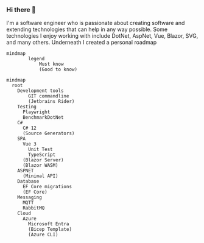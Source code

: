 ### Hi there 👋
I'm a software engineer who is passionate about creating software and extending technologies that can help in any way possible. Some technologies I enjoy working with include DotNet, AspNet, Vue, Blazor, SVG, and many others. Underneath I created a personal roadmap

```mermaid
mindmap
        legend
            Must know
            (Good to know)
```

```mermaid
mindmap
  root
    Development tools      
        GIT commandline
        (Jetbrains Rider)
    Testing
      Playwright
      BenchmarkDotNet
    C#
      C# 12
      (Source Generators)
    SPA
      Vue 3
        Unit Test
        TypeScript
      (Blazor Server)
      (Blazor WASM)
    ASPNET
      (Minimal API)
    Database
      EF Core migrations
      (EF Core)
    Messaging
      MQTT
      RabbitMQ
    Cloud
      Azure
        Microsoft Entra
        (Bicep Template)
        (Azure CLI)
```

<!--
**renevdhoek/renevdhoek** is a ✨ _special_ ✨ repository because its `README.md` (this file) appears on your GitHub profile.

Here are some ideas to get you started:

- 🔭 I’m currently working on ...
- 🌱 I’m currently learning ...
- 👯 I’m looking to collaborate on ...
- 🤔 I’m looking for help with ...
- 💬 Ask me about ...
- 📫 How to reach me: ...
- 😄 Pronouns: ...
- ⚡ Fun fact: ...
-->
